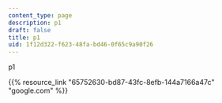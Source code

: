 ```yaml
---
content_type: page
description: p1
draft: false
title: p1
uid: 1f12d322-f623-48fa-bd46-0f65c9a90f26
---
```

p1 

{{% resource_link "65752630-bd87-43fc-8efb-144a7166a47c" "google.com" %}}